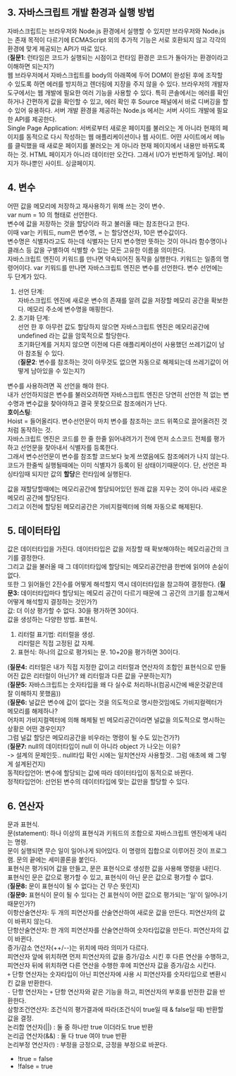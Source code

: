 ## 3. 자바스크립트 개발 환경과 실행 방법  
자바스크립트는 브라우저와 Node.js 환경에서 실행할 수 있지만 브라우저와 Node.js는 존재 목적이 다르기에 ECMAScript 외의 추가적 기능은 서로 호환되지 않고 각각의 환경에 맞게 제공되는 API가 따로 있다.  
(**질문1**: 런타임은 코드가 실행되는 시점이고 런타임 환경은 코드가 돌아가는 환경이라고 이해하면 되는지?)  
웹 브라우저에서 자바스크립트를 body의 아래쪽에 두어 DOM이 완성된 후에 조작할 수 있도록 하면 에러를 방지하고 렌더링에 지장을 주지 않을 수 있다.  브라우저의 개발자도구에서는 웹 개발에 필요한 여러 기능을 사용할 수 있다. 특히 콘솔에서는 에러를 확인하거나 간편하게 값을 확인할 수 있고, 에러 확인 후 Source 패널에서 바로 디버깅을 할 수 있어 유용하다.
서버 개발 환경을 제공하는 Node.js 에서는 서버 사이드 개발에 필요한 API를 제공한다.  
Single Page Application: 서버로부터 새로운 페이지를 불러오는 게 아니라 현재의 페이지를 동적으로 다시 작성하는 웹 애플리케이션이나 웹 사이트. 어떤 사이트에서 메뉴를 클릭했을 때 새로운 페이지를 불러오는 게 아니라 현재 페이지에서 내용만 바뀌도록 하는 것. HTML 페이지가 아니라 데이터만 오간다. 그래서 I/O가 빈번하게 일어남. 페이지가 하나뿐인 사이트. 싱글페이지.

## 4. 변수  
어떤 값을 메모리에 저장하고 재사용하기 위해 쓰는 것이 변수.  
var num = 10 의 형태로 선언한다.  
변수에 값을 저장하는 것을 할당이라 하고 불러올 때는 참조한다고 한다.  
이때 var는 키워드, num은 변수명, = 는 할당연산자, 10은 변수값이다.  
변수명은 식별자라고도 하는데 식별자는 단지 변수명만 뜻하는 것이 아니라 함수명이나 클래스 등 값을 구별하여 식별할 수 있는 모든 고유한 이름을 의미한다.  
자바스크립트 엔진이 키워드를 만나면 약속되어진 동작을 실행한다. 키워드는 일종의 명령어이다. var 키워드를 만나면 자바스크립트 엔진은 변수를 선언한다.
변수 선언에는 두 단계가 있다.  
1. 선언 단계:  
자바스크립트 엔진에 새로운 변수의 존재를 알려 값을 저장할 메모리 공간을 확보한다. 메모리 주소에 변수명을 매핑한다.  
2. 초기화 단계:  
선언 한 후 아무런 값도 할당하지 않으면 자바스크립트 엔진은 메모리공간에 undefined 라는 값을 암묵적으로 할당한다.  
초기화단계를 거치지 않으면 이전에 다른 애플리케이션이 사용했던 쓰레기값이 남아 참조될 수 있다.  
(**질문2**: 변수를 참조하는 것이 아무것도 없으면 자동으로 해제되는데 쓰레기값이 어떻게 남아있을 수 있는지?)  

변수를 사용하려면 꼭 선언을 해야 한다.  
내가 선언하지않은 변수를 불러오려하면 자바스크립트 엔진은 당연히 선언한 적 없는 변수명과 변수값을 찾아야하고 결국 못찾으므로 참조에러가 난다.  
**호이스팅**:  
Hoist = 들어올리다. 변수선언문이 마치 변수를 참조하는 코드 위쪽으로 끌어올려진 것처럼 동작하는 것.  
자바스크립트 엔진은 코드를 한 줄 한줄 읽어내려가기 전에 먼저 소스코드 전체를 평가하고 선언문을 찾아내서 식별자를 등록한다.  
그래서 변수선언문이 변수를 참조할 코드보다 늦게 쓰였음에도 참조에러가 나지 않는다.  
코드가 한줄씩 실행될때에는 이미 식별자가 등록이 된 상태이기때문이다. 단, 선언은 파싱타임때 되지만 값의 **할당**은 런타임에 실행된다.  

값을 재할당할때에는 메모리공간에 할당되어있던 원래 값을 지우는 것이 아니라 새로운 메모리 공간에 할당된다.  
그리고 이전에 할당된 메모리공간은 가비지컬렉터에 의해 자동으로 해제된다.

## 5. 데이터타입  
값은 데이터타입을 가진다. 데이터타입은 값을 저장할 때 확보해야하는 메모리공간의 크기를 결정한다.  
그리고 값을 불러올 때 그 데이터타입에 할당되는 메모리공간만큼 한번에 읽어야 손실이 없다.  
또한 그 읽어들인 2진수를 어떻게 해석할지 역시 데이터타입을 참고하여 결정한다.
(**질문3:** 데이터타입마다 할당되는 메모리 공간이 다르기 때문에 그 공간의 크기를 참고해서 어떻게 해석할지 결정하는 것인가?)  
값: 더 이상 평가할 수 없다. 30을 평가하면 30이다.  
값을 생성하는 다양한 방법. 표현식.  
1. 리터럴 표기법: 리터럴을 생성.  
리터럴은 직접 고정된 값 자체.  
2. 표현식: 하나의 값으로 평가되는 문. 10+20을 평가하면 30이다.  

(**질문4:** 리터럴은 내가 직접 지정한 값이고 리터럴과 연산자의 조합인 표현식으로 만들어진 값은 리터럴이 아닌가? 왜 리터럴과 다른 값을 구분하는지?)  
(**질문5:** 자바스크립트는 숫자타입을 왜 다 실수로 처리하나(컴공시간에 배운것같은데 잘 이해하지 못했음))  
(**질문6:** 널값은 변수에 값이 없다는 것을 의도적으로 명시한것임에도 가비지컬렉터가 메모리를 해제하나?  
어차피 가비지컬렉터에 의해 해제될 빈 메모리공간이라면 널값을 의도적으로 명시하는 상황은 어떤 경우인지?  
그럼 널값 할당은 메모리공간을 비우라는 명령이 될 수도 있는건가?)    
(**질문7:** null의 데이터타입이 null 이 아니라 object 가 나오는 이유?  
-> 설계의 문제인듯.. null타입 확인 시에는 일치연산자 사용할것.. 그럼 애초에 왜 그렇게 설계된건지)  
동적타입언어: 변수에 할당되는 값에 따라 데이터타입이 동적으로 바뀐다.  
정적타입언어: 선언된 변수의 데이터타입에 맞는 값만을 할당할 수 있다.  

## 6. 연산자  
문과 표현식.  
문(statement): 하나 이상의 표현식과 키워드의 조합으로 자바스크립트 엔진에게 내리는 명령.  
문이 실행되면 무슨 일이 일어나게 되어있다. 이 명령의 집합으로 이루어진 것이 프로그램. 문의 끝에는 세미콜론을 붙인다.  
표현식은 평가되어 값을 만들고, 문은 표현식으로 생성한 값을 사용해 명령을 내린다.  
표현식인 문은 값으로 평가할 수 있고, 표현식이 아닌 문은 값으로 평가할 수 없다.  
(**질문8:** 문이 표현식이 될 수 없다는 건 무슨 뜻인지)    
(**질문9:** 표현식이 문이 될 수 있다는 건 표현식이 어떤 값으로 평가되는 '일'이 일어나기 때문인가?)  
이항산술연산자: 두 개의 피연산자를 산술연산하여 새로운 값을 만든다. 피연산자의 값이 바뀌지 않는다.  
단항산술연산자: 한 개의 피연산자를 산술연산하여 숫자타입값을 만든다. 피연산자의 값이 바뀐다.  
증가/감소 연산자(++/--)는 위치에 따라 의미가 다르다.  
피연산자 앞에 위치하면 먼저 피연산자의 값을 증가/감소 시킨 후 다른 연산을 수행하고,  
피연산자 뒤에 위치하면 다른 연산을 수행한 후에 피연산자 값을 증가/감소 시킨다.  
`+` 단항 연산자는 숫자타입이 아닌 피연산자에 사용 시 피연산자를 숫자타입으로 변환시킨 값을 반환한다.  
`-` 단항 연산자는 `+` 단항 연산자와 같은 기능을 하고, 피연산자의 부호를 반전한 값을 반환한다.  
삼항조건연산자: 조건식의 평가결과에 따라(조건식이 true일 때 & false일 때) 반환할 값을 결정.  
논리합 연산자(||) : 둘 중 하나만 true 이더라도 true 반환  
논리곱 연산자(&&) : 둘 다 true 여야 true 반환  
논리부정 연산자(!) : 부정을 긍정으로, 긍정을 부정으로 바꾼다.  
- !true = false  
- !false = true  
